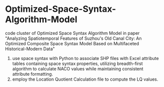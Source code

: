 # Optimized-Space-Syntax-Algorithm-Model
code cluster of Optimized Space Syntax Algorithm Model in paper "Analyzing Spatiotemporal Features of Suzhou's Old Canal City: An Optimized Composite Space Syntax Model Based on Multifaceted Historical-Modern Data"
1. use space syntax with Python to associate SHP files with Excel attribute tables containing space syntax properties, utilizing breadth-first algorithm to calculate NACO values while maintaining consistent attribute formatting.
2. employ the Location Quotient Calculation file to compute the LQ values.
